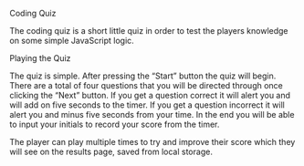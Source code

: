 Coding Quiz

The coding quiz is a short little quiz in order to test the players knowledge on some simple JavaScript logic.


Playing the Quiz

The quiz is simple. After pressing the “Start” button the quiz will begin. There are a total of four questions that you will be directed through once clicking the “Next” button. If you get a question correct it will alert you and will add on five seconds to the timer. If you get a question incorrect it will alert you and minus five seconds from your time. In the end you will be able to input your initials to record your score from the timer.

The player can play multiple times to try and improve their score which they will see on the results page, saved from local storage.
